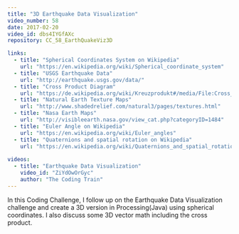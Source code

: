 ```yaml
---
title: "3D Earthquake Data Visualization"
video_number: 58
date: 2017-02-20
video_id: dbs4IYGfAXc
repository: CC_58_EarthQuakeViz3D

links:
  - title: "Spherical Coordinates System on Wikipedia"  
    url: "https://en.wikipedia.org/wiki/Spherical_coordinate_system"
  - title: "USGS Earthquake Data"  
    url: "http://earthquake.usgs.gov/data/"
  - title: "Cross Product Diagram"  
    url: "https://de.wikipedia.org/wiki/Kreuzprodukt#/media/File:Cross_product_parallelogram.svg"
  - title: "Natural Earth Texture Maps"  
    url: "http://www.shadedrelief.com/natural3/pages/textures.html"
  - title: "Nasa Earth Maps"  
    url: "http://visibleearth.nasa.gov/view_cat.php?categoryID=1484"
  - title: "Euler Angle on Wikipedia"  
    url: "https://en.wikipedia.org/wiki/Euler_angles"
  - title: "Quaternions and spatial rotation on Wikipedia"  
    url: "https://en.wikipedia.org/wiki/Quaternions_and_spatial_rotation"
  
videos:
  - title: "Earthquake Data Visualization"
    video_id: "ZiYdOwOrGyc"
    author: "The Coding Train"
---
```


In this Coding Challenge, I follow up on the Earthquake Data Visualization challenge and create a 3D version in Processing(Java) using spherical coordinates. I also discuss some 3D vector math including the cross product.
